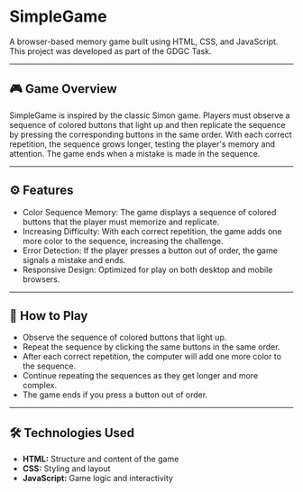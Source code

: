 # SimpleGame
A browser-based memory game built using HTML, CSS, and JavaScript. This project was developed as part of the GDGC Task.

---

## 🎮 Game Overview
SimpleGame is inspired by the classic Simon game. Players must observe a sequence of colored buttons that light up and then replicate the sequence by pressing the corresponding buttons in the same order. With each correct repetition, the sequence grows longer, testing the player's memory and attention. The game ends when a mistake is made in the sequence.

---

## ⚙️ Features
- Color Sequence Memory: The game displays a sequence of colored buttons that the player must memorize and replicate.
- Increasing Difficulty: With each correct repetition, the game adds one more color to the sequence, increasing the challenge.
- Error Detection: If the player presses a button out of order, the game signals a mistake and ends.
- Responsive Design: Optimized for play on both desktop and mobile browsers.

---

## 🧩 How to Play
- Observe the sequence of colored buttons that light up.
- Repeat the sequence by clicking the same buttons in the same order.
- After each correct repetition, the computer will add one more color to the sequence.
- Continue repeating the sequences as they get longer and more complex.
- The game ends if you press a button out of order.

---

## 🛠️ Technologies Used
- **HTML:** Structure and content of the game
- **CSS:** Styling and layout
- **JavaScript:** Game logic and interactivity
